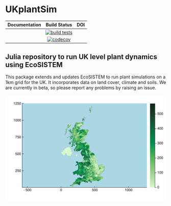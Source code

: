 # UKplantSim #

| **Documentation** | **Build Status** | **DOI** |
|:-----------------:|:----------------:|:-------:|
|  | [![build tests][actions-img]][actions-url]  |  |
|  | [![codecov][codecov-img]][codecov-url] |  |

## Julia repository to run UK level plant dynamics using EcoSISTEM ##

This package extends and updates EcoSISTEM to run plant simulations on a 1km grid for the UK. It incorporates data on land cover, climate and soils. We are currently in beta, so please report any problems by raising an issue.

![](./plots/BSBI_crop-1.png)

[actions-img]: https://github.com/boydorr/UKplantSim.jl/actions/workflows/testing.yaml/badge.svg
[actions-url]: https://github.com/boydorr/UKplantSim.jl/actions

[codecov-img]: https://codecov.io/gh/boydorr/UKplantSim.jl/branch/main/graph/badge.svg?token=M62CXNJPIP
[codecov-url]: https://codecov.io/gh/boydorr/UKplantSim.jl?branch=main
